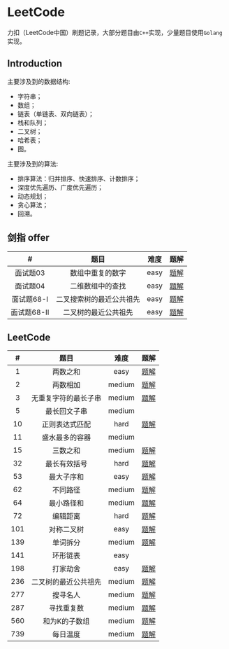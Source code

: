 # LeetCode
力扣（LeetCode中国）刷题记录，大部分题目由`C++`实现，少量题目使用`Golang`实现。

## Introduction

主要涉及到的数据结构:

* 字符串；
* 数组；
* 链表（单链表、双向链表）；
* 栈和队列；
* 二叉树；
* 哈希表；
* 图。

主要涉及到的算法:

* 排序算法：归并排序、快速排序、计数排序；
* 深度优先遍历、广度优先遍历；
* 动态规划；
* 贪心算法；
* 回溯。

## 剑指 offer

|      #      |           题目           | 难度 |               题解               |
| :---------: | :----------------------: | :--: | :------------------------------: |
|  面试题03   |     数组中重复的数字     | easy |     [题解](剑指offer/03.md)      |
|  面试题04   |     二维数组中的查找     | easy |       [题解](面试题04.md)        |
| 面试题68-I  | 二叉搜索树的最近公共祖先 | easy | [题解](剑指offer/面试题68-I.md)  |
| 面试题68-II |   二叉树的最近公共祖先   | easy | [题解](剑指offer/面试题68-II.md) |

## LeetCode

|  #   |         题目         |  难度  |            题解            |
| :--: | :------------------: | :----: | :------------------------: |
|  1   |       两数之和       |  easy  | [题解](algorithms/0001.md) |
|  2   |       两数相加       | medium | [题解](algorithms/0002.md) |
|  3   | 无重复字符的最长子串 | medium | [题解](algorithms/0003.md) |
|  5   |     最长回文子串     | medium |            []()            |
|  10  |    正则表达式匹配    |  hard  | [题解](algorithms/0010.md) |
|  11  |    盛水最多的容器    | medium |            []()            |
|  15  |       三数之和       | medium | [题解](algorithms/0015.md) |
|  32  |     最长有效括号     |  hard  |          [题解]()          |
|  53  |      最大子序和      |  easy  | [题解](algorithms/0053.md) |
|  62  |       不同路径       | medium | [题解](algorithms/0062.md) |
|  64  |      最小路径和      | medium | [题解](algorithms/0064.md) |
|  72  |       编辑距离       |  hard  | [题解](algorithms/0072.md) |
| 101  |      对称二叉树      |  easy  | [题解](algorithms/0101.md) |
| 139  |       单词拆分       | medium | [题解](algorithms/0139.md) |
| 141  |       环形链表       |  easy  |            []()            |
| 198  |       打家劫舍       |  easy  | [题解](algorithms/0198.md) |
| 236  | 二叉树的最近公共祖先 | medium | [题解](algorithms/0236.md) |
| 277  |       搜寻名人       | medium | [题解](algorithms/0277.md) |
| 287  |      寻找重复数      | medium | [题解](algorithms/0287.md) |
| 560  |    和为K的子数组     | medium | [题解](algorithms/0560.md) |
| 739  |       每日温度       | medium | [题解](algorithms/0739.md) |